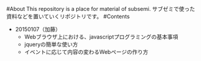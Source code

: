 #About
This repository is a place for material of subsemi.
サブゼミで使った資料などを置いていくリポジトリです。
#Contents
* 20150107（加藤）
    * Webブラウザ上における、javascriptプログラミングの基本事項
    * jqueryの簡単な使い方
    * イベントに応じて内容の変わるWebページの作り方
